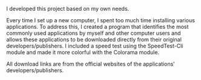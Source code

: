 I developed this project based on my own needs.

Every time I set up a new computer, I spent too much time installing various applications.
To address this, I created a program that identifies the most commonly used applications by myself and other computer users and allows these applications to be downloaded directly from their original developers/publishers.
I included a speed test using the SpeedTest-Cli module and made it more colorful with the Colorama module.

All download links are from the official websites of the applications' developers/publishers.
